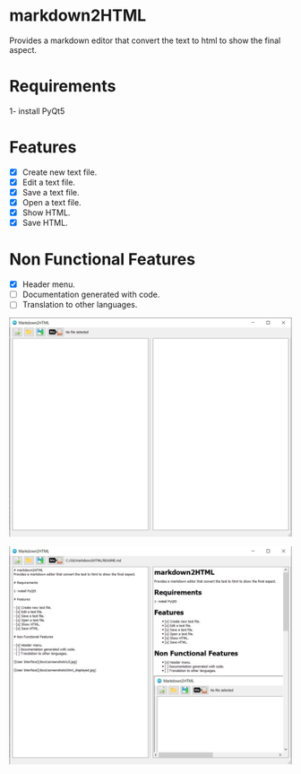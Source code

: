 # markdown2HTML
Provides a markdown editor that convert the text to html to show the final aspect.

# Requirements

1- install PyQt5

# Features

- [x] Create new text file.
- [x] Edit a text file.
- [x] Save a text file.
- [x] Open a text file.
- [x] Show HTML.
- [x] Save HTML.

# Non Functional Features

- [x] Header menu.
- [ ] Documentation generated with code.
- [ ] Translation to other languages.

![User Interface](docs/screenshots/UI.jpg)

![User Interface](docs/screenshots/html_displayed.jpg)
